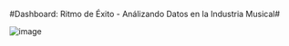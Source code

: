 #Dashboard: Ritmo de Éxito - Análizando Datos en la Industria Musical#

![image](https://github.com/Karen-Aguilar/2_Proyecto_hipotesis/assets/151496907/5fa5d1cb-49dd-4a9f-b0d0-c8d9b5301a57)
